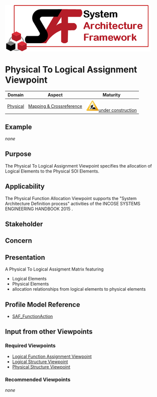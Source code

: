 ![System Architecture Framework](../diagrams/Logo_SAF.png)
# Physical To Logical Assignment Viewpoint
|**Domain**|**Aspect**|**Maturity**|
| --- | --- | --- |
|[Physical](../domains.md#Domain-Physical)|[Mapping & Crossreference](../aspects.md#Aspect-Mapping-&-Crossreference)|![Under Construction](../diagrams/Under_construction_icon-yellow.svg )[under construction](../using-saf/maturity.md#under-construction)|
## Example
*none*
## Purpose
The Physical To Logical Assignment Viewpoint specifies the allocation of Logical Elements to the Physical SOI Elements.
## Applicability
The Physical Function Allocation Viewpoint supports the "System Architecture Definition process" activities of the INCOSE SYSTEMS ENGINEERING HANDBOOK 2015  .
## Stakeholder
## Concern
## Presentation
A  Physical To Logical Assigment Matrix featuring
* Logical Elements
* Physical Elements
* allocation relationships from logical elements to physical elements

## Profile Model Reference
* [SAF_FunctionAction](../stereotypes.md#SAF_FunctionAction)
## Input from other Viewpoints
### Required Viewpoints
* [Logical Function Assignment Viewpoint](Logical-Function-Assignment-Viewpoint.md)
* [Logical Structure Viewpoint](Logical-Structure-Viewpoint.md)
* [Physical Structure Viewpoint](Physical-Structure-Viewpoint.md)
### Recommended Viewpoints
*none*
